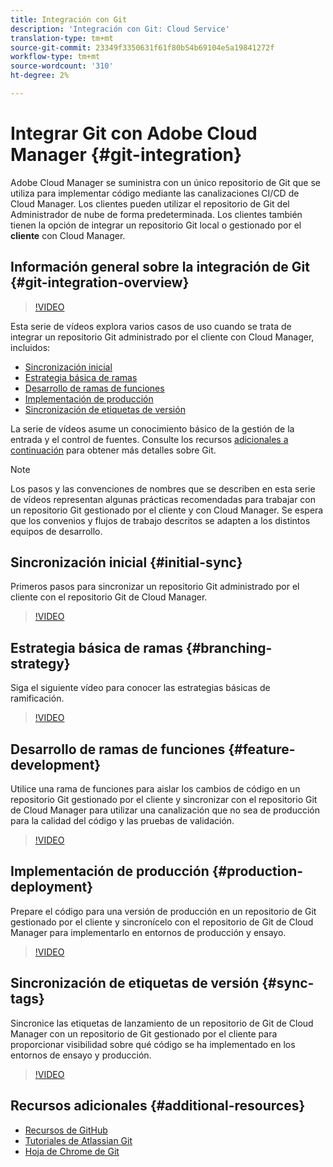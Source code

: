 ```yaml
---
title: Integración con Git
description: 'Integración con Git: Cloud Service'
translation-type: tm+mt
source-git-commit: 23349f3350631f61f80b54b69104e5a19841272f
workflow-type: tm+mt
source-wordcount: '310'
ht-degree: 2%

---
```



# Integrar Git con Adobe Cloud Manager {#git-integration}

Adobe Cloud Manager se suministra con un único repositorio de Git que se utiliza para implementar código mediante las canalizaciones CI/CD de Cloud Manager. Los clientes pueden utilizar el repositorio de Git del Administrador de nube de forma predeterminada. Los clientes también tienen la opción de integrar un repositorio Git local o gestionado por el **cliente** con Cloud Manager.

## Información general sobre la integración de Git {#git-integration-overview}

>[!VIDEO](https://video.tv.adobe.com/v/28710/)

Esta serie de vídeos explora varios casos de uso cuando se trata de integrar un repositorio Git administrado por el cliente con Cloud Manager, incluidos:

* [Sincronización inicial](#initial-sync)
* [Estrategia básica de ramas](#branching-strategy)
* [Desarrollo de ramas de funciones](#feature-development)
* [Implementación de producción](#production-deployment)
* [Sincronización de etiquetas de versión](#sync-tags)

La serie de vídeos asume un conocimiento básico de la gestión de la entrada y el control de fuentes. Consulte los recursos [adicionales a continuación](#additional-resources) para obtener más detalles sobre Git.

>[!NOTE]
>
>Los pasos y las convenciones de nombres que se describen en esta serie de vídeos representan algunas prácticas recomendadas para trabajar con un repositorio Git gestionado por el cliente y con Cloud Manager. Se espera que los convenios y flujos de trabajo descritos se adapten a los distintos equipos de desarrollo.

## Sincronización inicial {#initial-sync}

Primeros pasos para sincronizar un repositorio Git administrado por el cliente con el repositorio Git de Cloud Manager.

>[!VIDEO](https://video.tv.adobe.com/v/28711/?quality=12)

## Estrategia básica de ramas {#branching-strategy}

Siga el siguiente vídeo para conocer las estrategias básicas de ramificación.

>[!VIDEO](https://video.tv.adobe.com/v/28712/?quality=12)

## Desarrollo de ramas de funciones {#feature-development}

Utilice una rama de funciones para aislar los cambios de código en un repositorio Git gestionado por el cliente y sincronizar con el repositorio Git de Cloud Manager para utilizar una canalización que no sea de producción para la calidad del código y las pruebas de validación.

>[!VIDEO](https://video.tv.adobe.com/v/28723/?quality=12)

## Implementación de producción {#production-deployment}

Prepare el código para una versión de producción en un repositorio de Git gestionado por el cliente y sincronícelo con el repositorio de Git de Cloud Manager para implementarlo en entornos de producción y ensayo.

>[!VIDEO](https://video.tv.adobe.com/v/28724/?quality=12)

## Sincronización de etiquetas de versión {#sync-tags}

Sincronice las etiquetas de lanzamiento de un repositorio de Git de Cloud Manager con un repositorio de Git gestionado por el cliente para proporcionar visibilidad sobre qué código se ha implementado en los entornos de ensayo y producción.

>[!VIDEO](https://video.tv.adobe.com/v/28725/?quality=12)

## Recursos adicionales {#additional-resources}

* [Recursos de GitHub](https://try.github.io)
* [Tutoriales de Atlassian Git](https://www.atlassian.com/git/tutorials/what-is-version-control)
* [Hoja de Chrome de Git](https://education.github.com/git-cheat-sheet-education.pdf)